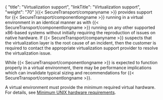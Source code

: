 {
    "title": "Virtualization support",
    "linkTitle": "Virtualization support",
    "weight": "70"
}{{< SecureTransport/companyname  >}} provides support for {{< SecureTransport/componentlongname  >}} running in a virtual environment in an identical manner as with {{< SecureTransport/componentlongname  >}} running on any other supported x86-based systems without initially requiring the reproduction of issues on native hardware. If {{< SecureTransport/companyname  >}} suspects that the virtualization layer is the root cause of an incident, then the customer is required to contact the appropriate virtualization support provider to resolve the virtualization issue.

While {{< SecureTransport/componentlongname  >}} is expected to function properly in a virtual environment, there may be performance implications which can invalidate typical sizing and recommendations for {{< SecureTransport/componentlongname  >}}.

A virtual environment must provide the minimum required virtual hardware. For details, see <a href="#beforeinstallst_3365039947_1090353" class="MCXref xref">Minimum UNIX hardware requirements</a>.
